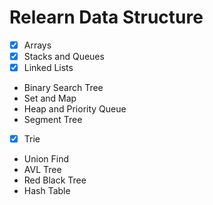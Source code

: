 # Relearn Data Structure

- [x] Arrays
- [x] Stacks and Queues
- [x] Linked Lists
- Binary Search Tree
- Set and Map
- Heap and Priority Queue
- Segment Tree
- [x] Trie
- Union Find
- AVL Tree
- Red Black Tree
- Hash Table
